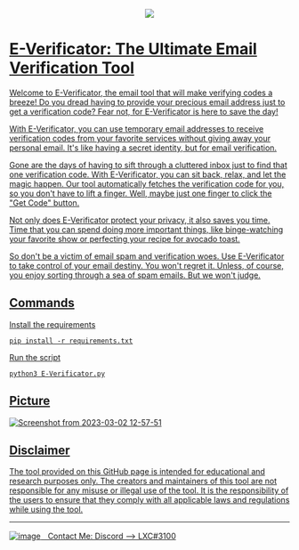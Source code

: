 <p align = "center">
  <a href="https://discord.com">
  <img src="https://user-images.githubusercontent.com/118412415/222513040-b35d2a9d-5fa2-4b3f-aff9-30c648e5ba7b.png">
</p>

# E-Verificator: The Ultimate Email Verification Tool
Welcome to E-Verificator, the email tool that will make verifying codes a breeze! Do you dread having to provide your precious email address just to get a verification code? Fear not, for E-Verificator is here to save the day!

With E-Verificator, you can use temporary email addresses to receive verification codes from your favorite services without giving away your personal email. It's like having a secret identity, but for email verification.

Gone are the days of having to sift through a cluttered inbox just to find that one verification code. With E-Verificator, you can sit back, relax, and let the magic happen. Our tool automatically fetches the verification code for you, so you don't have to lift a finger. Well, maybe just one finger to click the "Get Code" button.

Not only does E-Verificator protect your privacy, it also saves you time. Time that you can spend doing more important things, like binge-watching your favorite show or perfecting your recipe for avocado toast.

So don't be a victim of email spam and verification woes. Use E-Verificator to take control of your email destiny. You won't regret it. Unless, of course, you enjoy sorting through a sea of spam emails. But we won't judge.

## Commands

Install the requirements
```
pip install -r requirements.txt
```
Run the script
```
python3 E-Verificator.py
```

## Picture

![Screenshot from 2023-03-02 12-57-51](https://user-images.githubusercontent.com/118412415/222512592-a27c4a3f-729e-4246-ac63-d1b99dde2172.png)

## Disclaimer

The tool provided on this GitHub page is intended for educational and research purposes only. The creators and maintainers of this tool are not responsible for any misuse or illegal use of the tool. It is the responsibility of the users to ensure that they comply with all applicable laws and regulations while using the tool.

---

  ![image](https://external-content.duckduckgo.com/iu/?u=https%3A%2F%2Fwww.net-model.com%2Fimg%2Flogo-discord.png&f=1&nofb=1&ipt=0b347aa70a05f91f4015e7e1049581eba2f397f35b8f27ebb18ae2190210f8ea&ipo=images)ㅤContact Me: Discord --> LXC#3100
